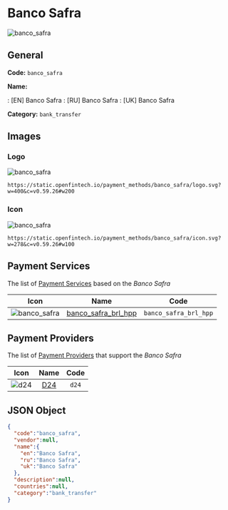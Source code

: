 
# Banco Safra 
![banco_safra](https://static.openfintech.io/payment_methods/banco_safra/logo.svg?w=400&c=v0.59.26#w200)  

## General 
**Code:** `banco_safra` 
 
**Name:** 
 
:	[EN] Banco Safra 
:	[RU] Banco Safra 
:	[UK] Banco Safra 
 
**Category:** `bank_transfer` 
 

## Images 

### Logo 
![banco_safra](https://static.openfintech.io/payment_methods/banco_safra/logo.svg?w=400&c=v0.59.26#w200)  

```
https://static.openfintech.io/payment_methods/banco_safra/logo.svg?w=400&c=v0.59.26#w200
```  

### Icon 
![banco_safra](https://static.openfintech.io/payment_methods/banco_safra/icon.svg?w=278&c=v0.59.26#w100)  

```
https://static.openfintech.io/payment_methods/banco_safra/icon.svg?w=278&c=v0.59.26#w100
```  

## Payment Services 
 
The list of [Payment Services](/payment-services/) based on the _Banco Safra_ 

|Icon|Name|Code| 
|:---:|:---:|:---:| 
|![banco_safra](https://static.openfintech.io/payment_methods/banco_safra/icon.svg?w=278&c=v0.59.26#w100) |[banco_safra_brl_hpp](/payment-services/banco_safra_brl_hpp/)|`banco_safra_brl_hpp`| 
 

## Payment Providers 
 
The list of [Payment Providers](/payment-providers/) that support the _Banco Safra_ 

|Icon|Name|Code| 
|:---:|:---:|:---:| 
|![d24](https://static.openfintech.io/payment_providers/d24/icon.svg?w=278&c=v0.59.26#w100) |[D24](/payment-providers/d24/)|`d24`| 
 

## JSON Object 

```json
{
  "code":"banco_safra",
  "vendor":null,
  "name":{
    "en":"Banco Safra",
    "ru":"Banco Safra",
    "uk":"Banco Safra"
  },
  "description":null,
  "countries":null,
  "category":"bank_transfer"
}
```  

